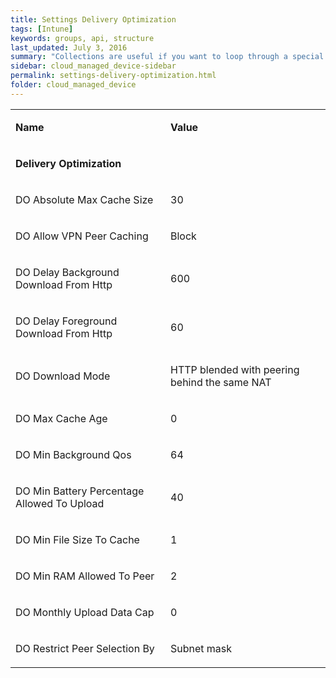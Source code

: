 ```yaml
---
title: Settings Delivery Optimization
tags: [Intune]
keywords: groups, api, structure
last_updated: July 3, 2016
summary: "Collections are useful if you want to loop through a special folder of pages that you make available in a content API. You could also use collections if you have a set of articles that you want to treat differently from the other content, with a different layout or format."
sidebar: cloud_managed_device-sidebar
permalink: settings-delivery-optimization.html
folder: cloud_managed_device
---
```


<table data-layout="default" data-local-id="3823b81a-f6a8-4169-9ab0-00d77c6cbb8b" class="confluenceTable"><colgroup><col style="width: 361.0px;"><col style="width: 399.0px;"></colgroup><tbody><tr><td data-highlight-colour="#4f81bd" class="confluenceTd"><p><strong>Name</strong></p></td><td data-highlight-colour="#4f81bd" class="confluenceTd"><p><strong>Value</strong></p></td></tr><tr><td data-highlight-colour="#d3dfee" colspan="2" class="confluenceTd"><p><strong>Delivery Optimization</strong></p></td></tr><tr><td data-highlight-colour="#d3dfee" class="confluenceTd"><p>DO Absolute Max Cache Size</p></td><td data-highlight-colour="#d3dfee" class="confluenceTd"><p>30</p></td></tr><tr><td data-highlight-colour="#d3dfee" class="confluenceTd"><p>DO Allow VPN Peer Caching</p></td><td data-highlight-colour="#d3dfee" class="confluenceTd"><p>Block</p></td></tr><tr><td data-highlight-colour="#d3dfee" class="confluenceTd"><p>DO Delay Background Download From Http</p></td><td data-highlight-colour="#d3dfee" class="confluenceTd"><p>600</p></td></tr><tr><td data-highlight-colour="#d3dfee" class="confluenceTd"><p>DO Delay Foreground Download From Http</p></td><td data-highlight-colour="#d3dfee" class="confluenceTd"><p>60</p></td></tr><tr><td data-highlight-colour="#d3dfee" class="confluenceTd"><p>DO Download Mode</p></td><td data-highlight-colour="#d3dfee" class="confluenceTd"><p>HTTP blended with peering behind the same NAT</p></td></tr><tr><td data-highlight-colour="#d3dfee" class="confluenceTd"><p>DO Max Cache Age</p></td><td data-highlight-colour="#d3dfee" class="confluenceTd"><p>0</p></td></tr><tr><td data-highlight-colour="#d3dfee" class="confluenceTd"><p>DO Min Background Qos</p></td><td data-highlight-colour="#d3dfee" class="confluenceTd"><p>64</p></td></tr><tr><td data-highlight-colour="#d3dfee" class="confluenceTd"><p>DO Min Battery Percentage Allowed To Upload</p></td><td data-highlight-colour="#d3dfee" class="confluenceTd"><p>40</p></td></tr><tr><td data-highlight-colour="#d3dfee" class="confluenceTd"><p>DO Min File Size To Cache</p></td><td data-highlight-colour="#d3dfee" class="confluenceTd"><p>1</p></td></tr><tr><td data-highlight-colour="#d3dfee" class="confluenceTd"><p>DO Min RAM Allowed To Peer</p></td><td data-highlight-colour="#d3dfee" class="confluenceTd"><p>2</p></td></tr><tr><td data-highlight-colour="#d3dfee" class="confluenceTd"><p>DO Monthly Upload Data Cap</p></td><td data-highlight-colour="#d3dfee" class="confluenceTd"><p>0</p></td></tr><tr><td data-highlight-colour="#d3dfee" class="confluenceTd"><p>DO Restrict Peer Selection By</p></td><td data-highlight-colour="#d3dfee" class="confluenceTd"><p>Subnet mask</p></td></tr></tbody></table>